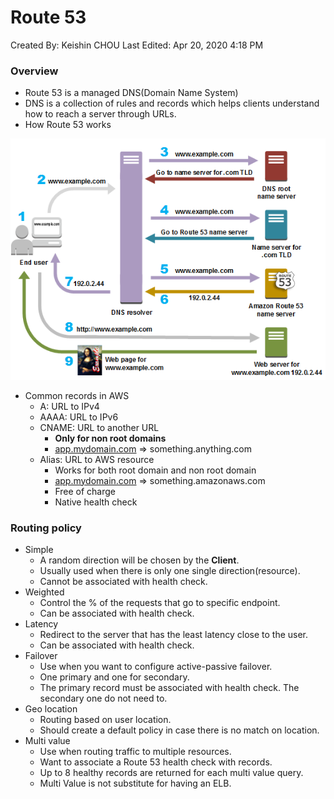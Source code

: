 # Route 53

Created By: Keishin CHOU
Last Edited: Apr 20, 2020 4:18 PM

### Overview

- Route 53 is a managed DNS(Domain Name System)
- DNS is a collection of rules and records which helps clients understand how to reach a server through URLs.
- How Route 53 works

![Route%2053/Untitled.png](Route%2053/Untitled.png)

- Common records in AWS
    - A: URL to IPv4
    - AAAA: URL to IPv6
    - CNAME: URL to another URL
        - **Only for non root domains**
        - [app.mydomain.com](http://app.mydomain.com) ⇒ something.anything.com
    - Alias: URL to AWS resource
        - Works for both root domain and non root domain
        - [app.mydomain.com](http://app.mydomain.com) ⇒ something.amazonaws.com
        - Free of charge
        - Native health check

### Routing policy

- Simple
    - A random direction will be chosen by the **Client**.
    - Usually used when there is only one single direction(resource).
    - Cannot be associated with health check.
- Weighted
    - Control the % of the requests that go to specific endpoint.
    - Can be associated with health check.
- Latency
    - Redirect to the server that has the least latency close to the user.
    - Can be associated with health check.
- Failover
    - Use when you want to configure active-passive failover.
    - One primary and one for secondary.
    - The primary record must be associated with health check. The secondary one do not need to.
- Geo location
    - Routing based on user location.
    - Should create a default policy in case there is no match on location.
- Multi value
    - Use when routing traffic to multiple resources.
    - Want to associate a Route 53 health check with records.
    - Up to 8 healthy records are returned for each multi value query.
    - Multi Value is not substitute for having an ELB.
